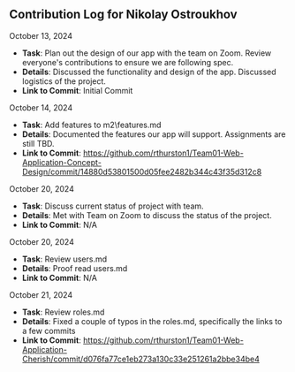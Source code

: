 ## Contribution Log for Nikolay Ostroukhov

October 13, 2024

  - **Task**: Plan out the design of our app with the team on Zoom. Review everyone's contributions to ensure we are following spec.
  - **Details**: Discussed the functionality and design of the app. Discussed logistics of the project. 
  - **Link to Commit**: Initial Commit

October 14, 2024

  - **Task**: Add features to m2\features.md
  - **Details**: Documented the features our app will support. Assignments are still TBD.
  - **Link to Commit**: https://github.com/rthurston1/Team01-Web-Application-Concept-Design/commit/14880d53801500d05fee2482b344c43f35d312c8

October 20, 2024

  - **Task**: Discuss current status of project with team.
  - **Details**:  Met with Team on Zoom to discuss the status of the project. 
  - **Link to Commit**: N/A

October 20, 2024

  - **Task**: Review users.md
  - **Details**:  Proof read users.md
  - **Link to Commit**: N/A

October 21, 2024

  - **Task**: Review roles.md
  - **Details**:  Fixed a couple of typos in the roles.md, specifically the links to a few commits
  - **Link to Commit**: https://github.com/rthurston1/Team01-Web-Application-Cherish/commit/d076fa77ce1eb273a130c33e251261a2bbe34be4
